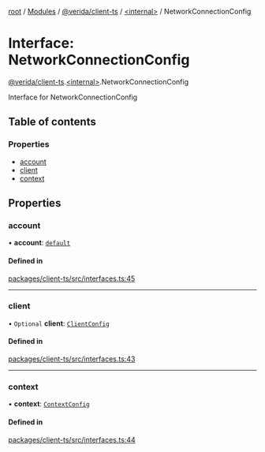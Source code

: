 [root](../README.md) / [Modules](../modules.md) / [@verida/client-ts](../modules/verida_client_ts.md) / [<internal\>](../modules/verida_client_ts._internal_.md) / NetworkConnectionConfig

# Interface: NetworkConnectionConfig

[@verida/client-ts](../modules/verida_client_ts.md).[<internal\>](../modules/verida_client_ts._internal_.md).NetworkConnectionConfig

Interface for NetworkConnectionConfig

## Table of contents

### Properties

- [account](verida_client_ts._internal_.NetworkConnectionConfig.md#account)
- [client](verida_client_ts._internal_.NetworkConnectionConfig.md#client)
- [context](verida_client_ts._internal_.NetworkConnectionConfig.md#context)

## Properties

### account

• **account**: [`default`](../classes/verida_client_ts._internal_.default-1.md)

#### Defined in

[packages/client-ts/src/interfaces.ts:45](https://github.com/verida/verida-js/blob/c03b336/packages/client-ts/src/interfaces.ts#L45)

___

### client

• `Optional` **client**: [`ClientConfig`](verida_client_ts._internal_.ClientConfig.md)

#### Defined in

[packages/client-ts/src/interfaces.ts:43](https://github.com/verida/verida-js/blob/c03b336/packages/client-ts/src/interfaces.ts#L43)

___

### context

• **context**: [`ContextConfig`](verida_client_ts._internal_.ContextConfig.md)

#### Defined in

[packages/client-ts/src/interfaces.ts:44](https://github.com/verida/verida-js/blob/c03b336/packages/client-ts/src/interfaces.ts#L44)
